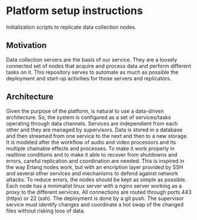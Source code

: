 # Platform setup instructions

Initialization scripts to replicate data collection nodes.

## Motivation
Data collection servers are the basis of our service. They are a loosely connected set of nodes that acquire and process data and perform different tasks on it.
This repository serves to automate as much as possible the deployment and start-up activities for those servers and replicators.

## Architecture
Given the purpose of the platform, is natural to use a data-driven architecture. So, the system is configured as a set of services/tasks operating through data channels. Services are independient from each other and they are managed by supervisors. Data is stored in a database and then streamed from one service to the next and then to a new storage. It is modeled after the workflow of audio and video processors and its multiple chainable effects and processes.
To make it work properly in realtime conditions and to make it able to recover from shutdowns and errors, careful replication and coordination are needed.
This is inspired in the way Erlang nodes work, but with an encription layer provided by SSH and several other services and mechanisms to defend against network attacks.
To reduce errors, the nodes should be kept as simple as possible. Each node has a minimalist linux server with a nginx server working as a proxy to the different services.
All connections are routed through ports 443 (https) or 22 (ssh).
The deployment is done by a git push. The supervisor service must identify changes and coordinate a hot swap of the changed files without risking loos of data.

